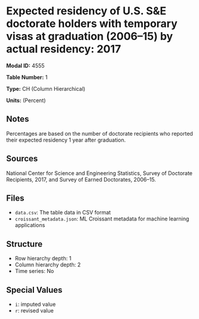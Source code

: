 # Expected residency of U.S. S&E doctorate holders with temporary visas at graduation (2006–15) by actual residency: 2017

**Modal ID:** 4555

**Table Number:** 1

**Type:** CH (Column Hierarchical)

**Units:** (Percent)

## Notes

Percentages are based on the number of doctorate recipients who reported their expected residency 1 year after graduation.

## Sources

National Center for Science and Engineering Statistics, Survey of Doctorate Recipients, 2017, and Survey of Earned Doctorates, 2006–15.

## Files

- `data.csv`: The table data in CSV format
- `croissant_metadata.json`: ML Croissant metadata for machine learning applications

## Structure

- Row hierarchy depth: 1
- Column hierarchy depth: 2
- Time series: No

## Special Values

- `i`: imputed value
- `r`: revised value
